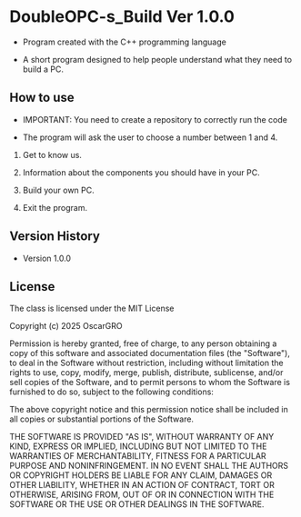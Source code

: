 
 # DoubleOPC-s_Build  Ver 1.0.0

- Program created with the C++ programming language

- A short program designed to help people understand what they need to build a PC.

## How to use
- IMPORTANT: You need to create a repository to correctly run the code

- The program will ask the user to choose a number between 1 and 4.
 
1. Get to know us.

2.  Information about the components you should have in your PC.

3. Build your own PC.

4. Exit the program.


## Version History
- Version 1.0.0


## License
The class is licensed under the MIT License

Copyright (c) 2025 OscarGRO

Permission is hereby granted, free of charge, to any person obtaining a copy
of this software and associated documentation files (the "Software"), to deal
in the Software without restriction, including without limitation the rights
to use, copy, modify, merge, publish, distribute, sublicense, and/or sell
copies of the Software, and to permit persons to whom the Software is
furnished to do so, subject to the following conditions:

The above copyright notice and this permission notice shall be included in all
copies or substantial portions of the Software.

THE SOFTWARE IS PROVIDED "AS IS", WITHOUT WARRANTY OF ANY KIND, EXPRESS OR
IMPLIED, INCLUDING BUT NOT LIMITED TO THE WARRANTIES OF MERCHANTABILITY,
FITNESS FOR A PARTICULAR PURPOSE AND NONINFRINGEMENT. IN NO EVENT SHALL THE
AUTHORS OR COPYRIGHT HOLDERS BE LIABLE FOR ANY CLAIM, DAMAGES OR OTHER
LIABILITY, WHETHER IN AN ACTION OF CONTRACT, TORT OR OTHERWISE, ARISING FROM,
OUT OF OR IN CONNECTION WITH THE SOFTWARE OR THE USE OR OTHER DEALINGS IN THE
SOFTWARE.
